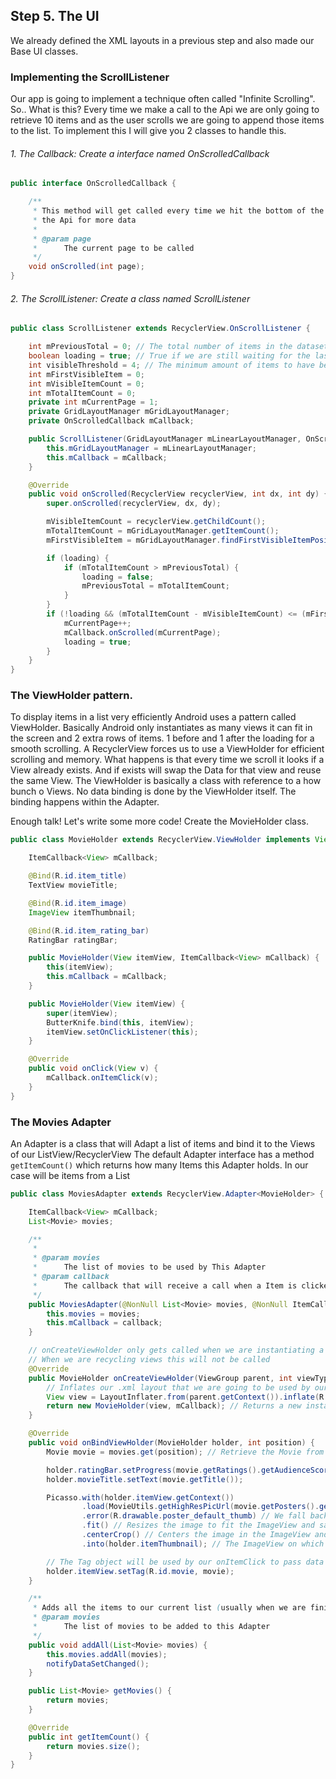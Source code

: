 ## Step 5. The UI

We already defined the XML layouts in a previous step and also made our Base UI classes.

### Implementing the ScrollListener

Our app is going to implement a technique often called "Infinite Scrolling". So.. What is this? Every time we make a call to the Api we are only going to retrieve 10 items and as the user scrolls we are going to append those items to the list.
To implement this I will give you 2 classes to handle this.

###### 1. The Callback: Create a interface named OnScrolledCallback

```java
public interface OnScrolledCallback {

    /**
     * This method will get called every time we hit the bottom of the screen and need to call
     * the Api for more data
     *
     * @param page
     *      The current page to be called
     */
    void onScrolled(int page);
}
```

###### 2. The ScrollListener: Create a class named ScrollListener

```java
public class ScrollListener extends RecyclerView.OnScrollListener {

    int mPreviousTotal = 0; // The total number of items in the dataset after the last load
    boolean loading = true; // True if we are still waiting for the last set of data to load.
    int visibleThreshold = 4; // The minimum amount of items to have below your current scroll position before loading more.
    int mFirstVisibleItem = 0;
    int mVisibleItemCount = 0;
    int mTotalItemCount = 0;
    private int mCurrentPage = 1;
    private GridLayoutManager mGridLayoutManager;
    private OnScrolledCallback mCallback;

    public ScrollListener(GridLayoutManager mLinearLayoutManager, OnScrolledCallback mCallback) {
        this.mGridLayoutManager = mLinearLayoutManager;
        this.mCallback = mCallback;
    }

    @Override
    public void onScrolled(RecyclerView recyclerView, int dx, int dy) {
        super.onScrolled(recyclerView, dx, dy);

        mVisibleItemCount = recyclerView.getChildCount();
        mTotalItemCount = mGridLayoutManager.getItemCount();
        mFirstVisibleItem = mGridLayoutManager.findFirstVisibleItemPosition();

        if (loading) {
            if (mTotalItemCount > mPreviousTotal) {
                loading = false;
                mPreviousTotal = mTotalItemCount;
            }
        }
        if (!loading && (mTotalItemCount - mVisibleItemCount) <= (mFirstVisibleItem + visibleThreshold)) {
            mCurrentPage++;
            mCallback.onScrolled(mCurrentPage);
            loading = true;
        }
    }
}
```

### The ViewHolder pattern.

To display items in a list very efficiently Android uses a pattern called ViewHolder. Basically Android only instantiates as many views it can fit in the screen and 2 extra rows of items. 1 before and 1 after the loading for a smooth scrolling.
A RecyclerView forces us to use a ViewHolder for efficient scrolling and memory. What happens is that every time we scroll it looks if a View already exists. And if exists will swap the Data for that view and reuse the same View.
The ViewHolder is basically a class with reference to a how bunch o Views. No data binding is done by the ViewHolder itself. The binding happens within the Adapter.

Enough talk! Let's write some more code! Create the MovieHolder class.

```java
public class MovieHolder extends RecyclerView.ViewHolder implements View.OnClickListener {

    ItemCallback<View> mCallback;

    @Bind(R.id.item_title)
    TextView movieTitle;

    @Bind(R.id.item_image)
    ImageView itemThumbnail;

    @Bind(R.id.item_rating_bar)
    RatingBar ratingBar;

    public MovieHolder(View itemView, ItemCallback<View> mCallback) {
        this(itemView);
        this.mCallback = mCallback;
    }

    public MovieHolder(View itemView) {
        super(itemView);
        ButterKnife.bind(this, itemView);
        itemView.setOnClickListener(this);
    }

    @Override
    public void onClick(View v) {
        mCallback.onItemClick(v);
    }
}
```

### The Movies Adapter

An Adapter is a class that will Adapt a list of items and bind it to the Views of our ListView/RecyclerView
The default Adapter interface has a method ```getItemCount()``` which returns how many Items this Adapter holds. In our case will be items from a List<Movies>

```java
public class MoviesAdapter extends RecyclerView.Adapter<MovieHolder> {

    ItemCallback<View> mCallback;
    List<Movie> movies;

    /**
     *
     * @param movies
     *      The list of movies to be used by This Adapter
     * @param callback
     *      The callback that will receive a call when a Item is clicked on the list
     */
    public MoviesAdapter(@NonNull List<Movie> movies, @NonNull ItemCallback<View> callback) {
        this.movies = movies;
        this.mCallback = callback;
    }

    // onCreateViewHolder only gets called when we are instantiating a new View
    // When we are recycling views this will not be called
    @Override
    public MovieHolder onCreateViewHolder(ViewGroup parent, int viewType) {
        // Inflates our .xml layout that we are going to be used by our ViewHolder
        View view = LayoutInflater.from(parent.getContext()).inflate(R.layout.movie_item, parent, false);
        return new MovieHolder(view, mCallback); // Returns a new instance of the ViewHolder
    }

    @Override
    public void onBindViewHolder(MovieHolder holder, int position) {
        Movie movie = movies.get(position); // Retrieve the Movie from our list

        holder.ratingBar.setProgress(movie.getRatings().getAudienceScore());
        holder.movieTitle.setText(movie.getTitle());

        Picasso.with(holder.itemView.getContext())
                .load(MovieUtils.getHighResPicUrl(movie.getPosters().getThumbnail())) // Loads the Thumbnail
                .error(R.drawable.poster_default_thumb) // We fall back to the default Thumbnail in case of page load
                .fit() // Resizes the image to fit the ImageView and save memory
                .centerCrop() // Centers the image in the ImageView and crop extra elements
                .into(holder.itemThumbnail); // The ImageView on which load the image

        // The Tag object will be used by our onItemClick to pass data from the Adapter to the Fragment
        holder.itemView.setTag(R.id.movie, movie);
    }

    /**
     * Adds all the items to our current list (usually when we are finished loading a page)
     * @param movies
     *      The list of movies to be added to this Adapter
     */
    public void addAll(List<Movie> movies) {
        this.movies.addAll(movies);
        notifyDataSetChanged();
    }

    public List<Movie> getMovies() {
        return movies;
    }

    @Override
    public int getItemCount() {
        return movies.size();
    }
}
```
